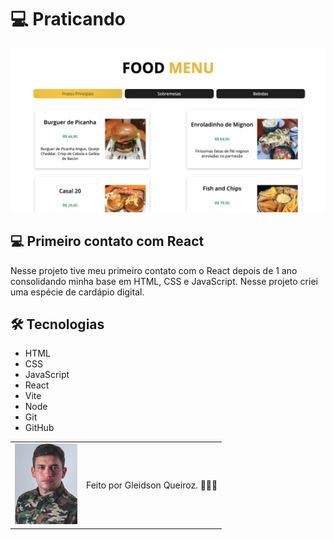 # 💻 Praticando

<img src="./src/assets/imagem-projeto.png" />


<div align="center">



</div>

## 💻 Primeiro contato com React

Nesse projeto tive meu primeiro contato com o React depois de 1 ano consolidando minha base em HTML, CSS e JavaScript. Nesse projeto criei uma espécie de cardápio digital.

## 🛠 Tecnologias

- HTML
- CSS
- JavaScript
- React
- Vite
- Node
- Git
- GitHub

<table>
  <tr>
    <td>
     <img src="./src/assets/avatar-gleidsonqueiroz.png" width="100px"/>
    </td>
    <td>
      Feito por Gleidson Queiroz.</a> 🙋🏼‍♂️
    </td>
  </tr>
</table>
